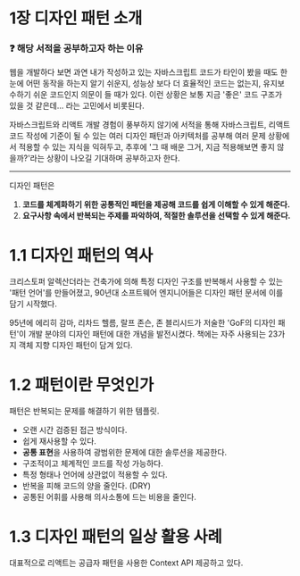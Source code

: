 # 1장 디자인 패턴 소개

### ❓ 해당 서적을 공부하고자 하는 이유

웹을 개발하다 보면 과연 내가 작성하고 있는 자바스크립트 코드가 타인이 봤을 때도 한 눈에 어떤 동작을 하는지 알기 쉬운지, 성능상 보다 더 효율적인 코드는 없는지, 유지보수하기 쉬운 코드인지 의문이 들 때가 있다. 이런 상황은 보통 지금 '좋은' 코드 구조가 있을 것 같은데... 라는 고민에서 비롯된다.

자바스크립트와 리액트 개발 경험이 풍부하지 않기에 서적을 통해 자바스크립트, 리액트 코드 작성에 기준이 될 수 있는 여러 디자인 패턴과 아키텍처를 공부해 여러 문제 상황에서 적용할 수 있는 지식을 익혀두고, 추후에 '그 때 배운 그거, 지금 적용해보면 좋지 않을까?'라는 상황이 나오길 기대하며 공부하고자 한다.

---

디자인 패턴은

1. **코드를 체계화하기 위한 공통적인 패턴을 제공해 코드를 쉽게 이해할 수 있게 해준다.**
2. **요구사항 속에서 반복되는 주제를 파악하여, 적절한 솔루션을 선택할 수 있게 해준다.**

# 1.1 디자인 패턴의 역사

크리스토퍼 알렉산더라는 건축가에 의해 특정 디자인 구조를 반복해서 사용할 수 있는 '패턴 언어'를 만들어졌고, 90년대 소프트웨어 엔지니어들은 디자인 패턴 문서에 이를 담기 시작했다.

95년에 에리히 감마, 리차드 헬름, 랄프 존슨, 존 블리시드가 저술한 'GoF의 디자인 패턴'이 개발 분야의 디자인 패턴에 대한 개념을 발전시켰다. 책에는 자주 사용되는 23가지 객체 지향 디자인 패턴이 담겨 있다.

# 1.2 패턴이란 무엇인가

패턴은 반복되는 문제를 해결하기 위한 템플릿.

- 오랜 시간 검증된 접근 방식이다.
- 쉽게 재사용할 수 있다.
- **공통 표현**을 사용하여 광범위한 문제에 대한 솔루션을 제공한다.
- 구조적이고 체계적인 코드를 작성 가능하다.
- 특정 형태나 언어에 상관없이 적용할 수 있다.
- 반복을 피해 코드의 양을 줄인다. (DRY)
- 공통된 어휘를 사용해 의사소통에 드는 비용을 줄인다.

# 1.3 디자인 패턴의 일상 활용 사례

대표적으로 리액트는 공급자 패턴을 사용한 Context API 제공하고 있다.
